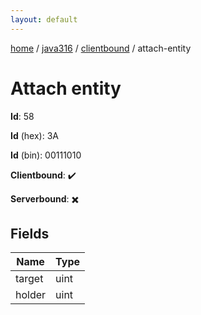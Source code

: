 ```yaml
---
layout: default
---
```


[home](/)  /  [java316](/protocol/java316)  /  [clientbound](/protocol/java316/clientbound)  /  attach-entity

# Attach entity

**Id**: 58

**Id** (hex): 3A

**Id** (bin): 00111010

**Clientbound**: ✔️

**Serverbound**: ✖️

## Fields

Name | Type
---|---
target | uint
holder | uint

